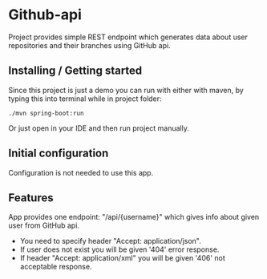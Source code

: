 # Github-api

Project provides simple REST endpoint which generates data about user repositories and their branches using GitHub api.
## Installing / Getting started
Since this project is just a demo you can run with either with maven, by typing this into terminal while in project folder:
```shell
./mvn spring-boot:run
```
Or just open in your IDE and then run project manually.
## Initial configuration
Configuration is not needed to use this app.
## Features 
App provides one endpoint: "/api/{username}" which gives info about given user from GitHub api.  
* You need to specify header "Accept: application/json".  
* If user does not exist you will be given '404' error response.  
* If header "Accept: application/xml" you will be given '406' not acceptable response.